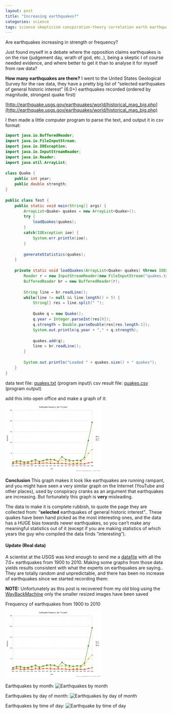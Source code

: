 ```yaml
---
layout: post
title: "Increasing earthquakes?"
categories: science
tags: science skepticism conspiration-theory correlation earth earthquake statistics usgs frequency geology java code waybackmachine
---
```


Are earthquakes increasing in strength or frequency?

Just found myself in a debate where the opposition claims earthquakes is on the rise (judgement day, wrath of god, etc..), being a skeptic I of course needed evidence, and where better to get it than to analyse it for myself from raw data?

**How many earthquakes are there?**
I went to the United States Geological Survey for the raw data, they have a pretty big list of “selected earthquakes of general historic interest” (6.0+) earthquakes recorded (ordered by magnitude, strongest quake first)

[http://earthquake.usgs.gov/earthquakes/world/historical_mag_big.php](http://earthquake.usgs.gov/earthquakes/world/historical_mag_big.php)

I then made a little computer program to parse the text, and output it in csv format:

```java
import java.io.BufferedReader;
import java.io.FileInputStream;
import java.io.IOException;
import java.io.InputStreamReader;
import java.io.Reader;
import java.util.ArrayList;

class Quake {
    public int year;
    public double strength;
}

public class Test {
    public static void main(String[] args) {
        ArrayList<Quake> quakes = new ArrayList<Quake>();
        try {
            loadQuakes(quakes);
        }
        catch(IOException ioe) {
            System.err.println(ioe);
        }

        generateStatistics(quakes);
    }

    private static void loadQuakes(ArrayList<Quake> quakes) throws IOException {
        Reader r = new InputStreamReader(new FileInputStream("quakes.txt"));
        BufferedReader br = new BufferedReader(r);

        String line = br.readLine();
        while(line != null && line.length() > 5) {
            String[] res = line.split(" ");

            Quake q = new Quake();
            q.year = Integer.parseInt(res[0]);
            q.strength = Double.parseDouble(res[res.length-1]);
            System.out.println(q.year + "," + q.strength);

            quakes.add(q);
            line = br.readLine();
        }

        System.out.println("Loaded " + quakes.size() + " quakes");
    }
}
```
data text file: [quakes.txt](/files/2011/quakes.txt) (program input)\\
csv result file: [quakes.csv](/files/2011/quakes.csv) (program output)

add this into open office and make a graph of it:

![misleading earthquake frequency](/images/2011-earthquakes.png)

**Conclusion**
This graph makes it look like earthquakes are running rampant, and you might have seen a very similar graph on the Internet (YouTube and other places), used by conspiracy cranks as an argument that earthquakes are increasing. But fortunately this graph is **very** misleading.

The data to make it is complete rubbish, to quote the page they are collected from: “**selected** earthquakes of general historic interest”.. These quakes have been hand picked as the most interesting ones, and the data has a HUGE bias towards newer earthquakes, so you can’t make any meaningful statistics out of it (except if you are making statistics of which years the guy who compiled the data finds “interesting”).

#### Update (Real data)

A scientist at the USGS was kind enough to send me a [datafile](/files/2011/merged.7.simple.txt) with all the 7.0+ earthquakes from 1900 to 2010. Making some graphs from those data yields results consistent with what the experts on earthquakes are saying.. They are totally random and unpredictable, and there has been no increase of earthquakes since we started recording them:

**NOTE:** Unfortunately as this post is recovered from my old blog using the [WayBackMachine](http://web.archive.org) only the smaller resized images have been saved

Frequency of earthquakes from 1900 to 2010

![Earthquakes 1900 to 2010](/images/2011-earthquakes.png)

Earthquakes by month:
![Earthquakes by month](/images/2011-earthquake-month.png)

Earthquakes by day of month:
![Earthquakes by day of month](/images/2011-earthquake-day.png)

Earthquakes by time of day:
![Earthquake by time of day](/images/2011-earthquake-hour.png)
